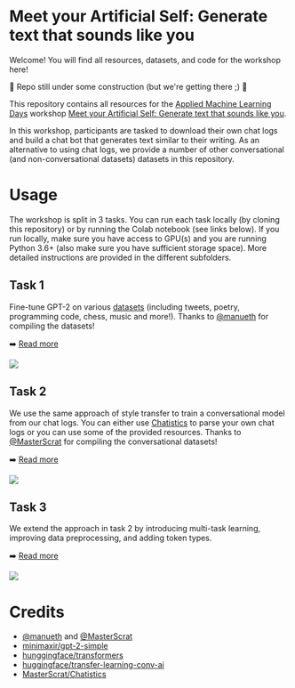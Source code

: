 # Meet your Artificial Self: Generate text that sounds like you
Welcome! You will find all resources, datasets, and code for the workshop here!

:construction: Repo still under some construction (but we're getting there ;) :construction:

This repository contains all resources for the [Applied Machine Learning Days](https://appliedmldays.org/) workshop [Meet your Artificial Self: Generate text that sounds like you](https://appliedmldays.org/workshops/meet-your-artificial-self-generate-text-that-sounds-like-you).

In this workshop, participants are tasked to download their own chat logs and build a chat bot that generates text similar to their writing. As an alternative to using chat logs, we provide a number of other conversational (and non-conversational datasets) datasets in this repository.

# Usage
The workshop is split in 3 tasks. You can run each task locally (by cloning this repository) or by running the Colab notebook (see links below). If you run locally, make sure you have access to GPU(s) and you are running Python 3.6+ (also make sure you have sufficient storage space). More detailed instructions are provided in the different subfolders.

## Task 1
Fine-tune GPT-2 on various [datasets](datasets) (including tweets, poetry, programming code, chess, music and more!). Thanks to [@manueth](https://github.com/manueth) for compiling the datasets! 

:arrow_right: [Read more](1) 

[![](https://colab.research.google.com/assets/colab-badge.svg)](https://colab.research.google.com/drive/1lk9iZnD5mkAf29FCN3QmcSssFDrWjE8W)

## Task 2
We use the same approach of style transfer to train a conversational model from our chat logs. You can either use [Chatistics](https://github.com/MasterScrat/Chatistics) to parse your own chat logs or you can use some of the provided resources. Thanks to [@MasterScrat](https://github.com/MasterScrat) for compiling the conversational datasets!

:arrow_right: [Read more](2) 

[![](https://colab.research.google.com/assets/colab-badge.svg)](https://colab.research.google.com/drive/1iHcQ8_K0cfRE3v8QX6FMKAzdSSGtf5IX)

## Task 3
We extend the approach in task 2 by introducing multi-task learning, improving data preprocessing, and adding token types.

:arrow_right: [Read more](3) 

[![](https://colab.research.google.com/assets/colab-badge.svg)](https://colab.research.google.com/drive/1XYNef9zcHhTjt6kM6ydL9oXTshoRknIV)

# Credits
* [@manueth](https://github.com/manueth) and [@MasterScrat](https://github.com/MasterScrat)
* [minimaxir/gpt-2-simple](https://github.com/minimaxir/gpt-2-simple)
* [hunggingface/transformers](https://github.com/huggingface/transformers)
* [huggingface/transfer-learning-conv-ai](https://github.com/huggingface/transfer-learning-conv-ai)
* [MasterScrat/Chatistics](https://github.com/MasterScrat/Chatistics)
